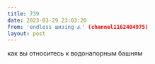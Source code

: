 ```yaml
---
title: 739
date: 2023-03-29 23:03:20
from: 'endless шизing ⍼' (channel1162404975)
layout: post
---
```


как вы относитесь к водонапорным башням
